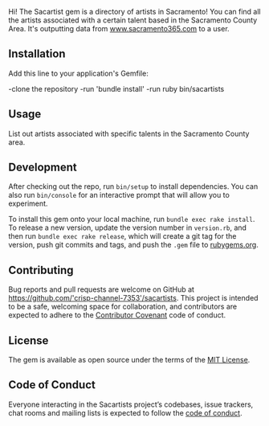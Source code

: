 Hi! The Sacartist gem is a directory of artists in Sacramento! You can find all the artists associated with a certain talent based in the Sacramento County Area. It's outputting data from www.sacramento365.com to a user.

## Installation

Add this line to your application's Gemfile:

-clone the repository
-run 'bundle install'
-run ruby bin/sacartists

## Usage

List out artists associated with specific talents in the Sacramento County area.

## Development

After checking out the repo, run `bin/setup` to install dependencies. You can also run `bin/console` for an interactive prompt that will allow you to experiment.

To install this gem onto your local machine, run `bundle exec rake install`. To release a new version, update the version number in `version.rb`, and then run `bundle exec rake release`, which will create a git tag for the version, push git commits and tags, and push the `.gem` file to [rubygems.org](https://rubygems.org).

## Contributing

Bug reports and pull requests are welcome on GitHub at https://github.com/'crisp-channel-7353'/sacartists. This project is intended to be a safe, welcoming space for collaboration, and contributors are expected to adhere to the [Contributor Covenant](http://contributor-covenant.org) code of conduct.

## License

The gem is available as open source under the terms of the [MIT License](https://opensource.org/licenses/MIT).

## Code of Conduct

Everyone interacting in the Sacartists project’s codebases, issue trackers, chat rooms and mailing lists is expected to follow the [code of conduct](https://github.com/'crisp-channel-7353'/sacartists/blob/master/CODE_OF_CONDUCT.md).
